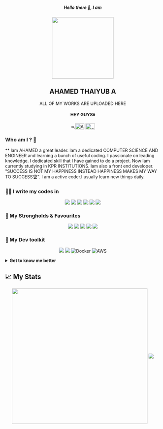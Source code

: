 <h5 align="center"> Hello there 👋, I am</h5>
<p align="center">
<a href="https://AHAMED THAIYUB A.me"><img align="center" width="200px" src="https://tse4.mm.bing.net/th?id=OIP.g-rjF5R-K6Y5zPk8FOA0-gHaEK&pid=Api&P=0&w=284&h=160"/></a>
</p>
<h2 align="center"> AHAMED THAIYUB A </h2>

<p align="center">
ALL OF MY WORKS ARE UPLOADED HERE 
</p>

<h4 align="center">HEY GUYS💀</h3>
<p align="center">
<a href="https://twitter.com/AatThaiyub" target="blank">
<img align="center" src="https://cdn.jsdelivr.net/npm/simple-icons@3.0.1/icons/twitter.svg" alt="@AatThaiyub" height="10" width="10" /></a><a href="https://linkedin.com/in/ahamed-thaiyub-a-76332a220" target="blank">
<img align="center" src="https://cdn.jsdelivr.net/npm/simple-icons@3.0.1/icons/linkedin.svg" alt="AHAMED THAIYUB A" height="20" width="30" /></a>
<a href="https://instagram.com/_smiley_devil_._" target="blank">
<img align="center" src="https://cdn.jsdelivr.net/npm/simple-icons@3.0.1/icons/instagram.svg" alt="_smiley_devil_._" height="20" width="30" /></a>
</p>

### Who am I ? 🤔

** Iam AHAMED a great leader. Iam a dedicated COMPUTER SCIENCE AND ENGINEER and learning a bunch of useful coding. I passionate on leading knowledge. I dedicated skill that I have gained to do a project. Now Iam currently studying in KPR INSTITUTIONS. Iam also a front end developer. "SUCCESS IS NOT MY HAPPINESS INSTEAD HAPPINESS MAKES MY WAY TO SUCCESS🏆". I am a active coder.I usually learn new things daily.

### 👨‍💻 I write my codes in


<p align="center">
<img src="https://img.shields.io/badge/python%20-%2314354C.svg?&style=for-the-badge&logo=python&logoColor=gold"/>
<img src="https://img.shields.io/badge/javascript-%23F7DF1E.svg?&style=for-the-badge&logo=javascript&logoColor=black&labelColor=%2300000"/>
<img src="https://img.shields.io/badge/html5%20-%23E34F26.svg?&style=for-the-badge&logo=html5&logoColor=white"/>
<img src="https://img.shields.io/badge/css3%20-%231572B6.svg?&style=for-the-badge&logo=css3&logoColor=white"/>
<img src="https://img.shields.io/badge/c++%20-%2300599C.svg?&style=for-the-badge&logo=c%2B%2B&logoColor=white"/>
<img src="https://img.shields.io/badge/c%20-%2300599C.svg?&style=for-the-badge&logo=c&logoColor=white"/>

### 💪 My Strongholds & Favourites

<p align="center">
<img src="https://img.shields.io/badge/react%20-%2320232a.svg?&style=for-the-badge&logo=react&logoColor=%2361DAFB"/> 
<img src="https://img.shields.io/badge/node.js%20-%2343853D.svg?&style=for-the-badge&logo=node.js&logoColor=white"/> 
<img src="https://img.shields.io/badge/-Arduino-00979D?style=for-the-badge&logo=Arduino&logoColor=white"/>
<img src="https://img.shields.io/badge/matlab%20-%235F5F5F.svg?&style=for-the-badge&logo=matlab&logoColor=%235F5F5F"/>
<img src="https://img.shields.io/badge/AUTOCAD%20-%23D30000.svg?&style=for-the-badge&logo=autocad&logoColor=D30000"/>

### 🔨 My Dev toolkit
<p align="center">
<img src="https://img.shields.io/badge/git%20-%23F05032.svg?&style=for-the-badge&logo=git&logoColor=white"/>  <img src="https://img.shields.io/badge/github%20-%23181717.svg?&style=for-the-badge&logo=github&logoColor=white" /> <img alt="Docker" src="https://img.shields.io/badge/docker-%230db7ed.svg?&style=for-the-badge&logo=docker&logoColor=white"/> <img alt="AWS" src="https://img.shields.io/badge/AWS-%23FF9900.svg?&style=for-the-badge&logo=amazon-aws&logoColor=white"/>
</p>

<details>
<summary> <strong> Get to know me better </strong> </summary>

## ❤ Things I love
- **I love to work with new tech and learn how they have been developed.**
- **I have seen a lot of Science fiction movies and love to watch much more and learn new ideas from them.**
- **I have great passion towards stage speaking and love to motivate people.**
- **I love to explore new ideas and combine them to create new idea.**
- **I love to code efficiently and work in a smarter way to solve a problem.**
- **I love present .ppt's and paper presentation.**

## 👷‍♂️ What I do ?
- **🔭I’m currently working on a mega project. That is to create a clone of ZOMATO application.This mega projects is divided into many small projects that will be uploaded to my repository so that you can take a look at it.**
- **🌱Learning full stack web development that includes development and operations(DEVOPS). Later on I have an idea to learn CAD and MATLAB Softwares so that it'll help me to join my abitious company.**
- **TO BE UPDATED**

## Misc.
- I have a great passion towards cooking and serving.
- I love to spend time with nature.
- I am a bike lover.
- I am fond of taking good pictures of the mother earth. A photographer.
- I have a great editing skils.
- I have good coding skills.
<p align="center">
<img src="https://img.shields.io/badge/adobe%20-%23FF0000.svg?&style=for-the-badge&logo=adobe&logoColor=white"/>	
<img src="https://img.shields.io/badge/epic%20games%20-%23313131.svg?&style=for-the-badge&logo=epic%20games&logoColor=white"/>
<img src="https://img.shields.io/badge/canva%20-%23FFFFFF.svg?&style=for-the-badge&logo=CANVA&logoColor=%2300F7F3"/>
<img src="https://img.shields.io/badge/POWERPOINT%20-%23DE520F.svg?&style=for-the-badge&logo=POWERPOINT&logoColor=DE520F"/>
</p>

</details>

## 📈 My Stats
<p align='center' >
<img align="center" src="https://github-readme-stats.vercel.app/api?username=Ahamedthaiyub&show_icons=true&theme=dark" width=440/>
<img align="center" src="https://github-readme-stats.vercel.app/api/top-langs/?username=Ahamedthaiyub&layout=compact&theme=dark">
<p/>
